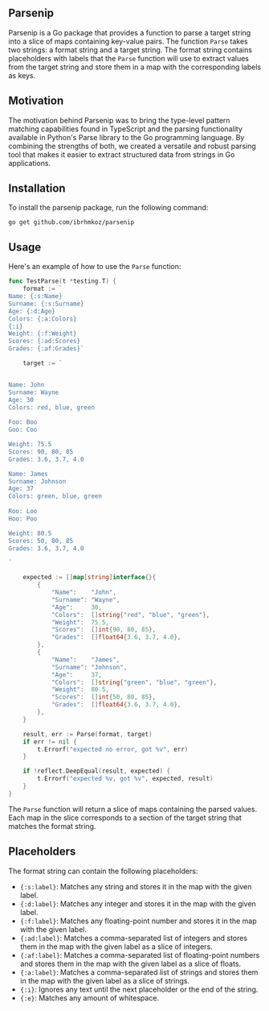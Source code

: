 ## Parsenip

Parsenip is a Go package that provides a function to parse a target string into a slice of maps containing key-value pairs. The function `Parse` takes two strings: a format string and a target string. The format string contains placeholders with labels that the `Parse` function will use to extract values from the target string and store them in a map with the corresponding labels as keys.

## Motivation
The motivation behind Parsenip was to bring the type-level pattern matching capabilities found in TypeScript and the parsing functionality available in Python's Parse library to the Go programming language. By combining the strengths of both, we created a versatile and robust parsing tool that makes it easier to extract structured data from strings in Go applications.

## Installation

To install the parsenip package, run the following command:

`go get github.com/ibrhmkoz/parsenip`

## Usage

Here's an example of how to use the `Parse` function:

```go
func TestParse(t *testing.T) {
	format := `
Name: {:s:Name}
Surname: {:s:Surname}
Age: {:d:Age}
Colors: {:a:Colors}
{:i}
Weight: {:f:Weight}
Scores: {:ad:Scores}
Grades: {:af:Grades}`

	target := `


Name: John
Surname: Wayne
Age: 30
Colors: red, blue, green
        
Foo: Boo
Goo: Coo

Weight: 75.5
Scores: 90, 80, 85
Grades: 3.6, 3.7, 4.0

Name: James
Surname: Johnson
Age: 37
Colors: green, blue, green
        
Roo: Loo
Hoo: Poo

Weight: 80.5
Scores: 50, 80, 85
Grades: 3.6, 3.7, 4.0

`

	expected := []map[string]interface{}{
		{
			"Name":    "John",
			"Surname": "Wayne",
			"Age":     30,
			"Colors":  []string{"red", "blue", "green"},
			"Weight":  75.5,
			"Scores":  []int{90, 80, 85},
			"Grades":  []float64{3.6, 3.7, 4.0},
		},
		{
			"Name":    "James",
			"Surname": "Johnson",
			"Age":     37,
			"Colors":  []string{"green", "blue", "green"},
			"Weight":  80.5,
			"Scores":  []int{50, 80, 85},
			"Grades":  []float64{3.6, 3.7, 4.0},
		},
	}

	result, err := Parse(format, target)
	if err != nil {
		t.Errorf("expected no error, got %v", err)
	}

	if !reflect.DeepEqual(result, expected) {
		t.Errorf("expected %v, got %v", expected, result)
	}
}
```

The `Parse` function will return a slice of maps containing the parsed values. Each map in the slice corresponds to a section of the target string that matches the format string.

## Placeholders

The format string can contain the following placeholders:

- `{:s:label}`: Matches any string and stores it in the map with the given label.
- `{:d:label}`: Matches any integer and stores it in the map with the given label.
- `{:f:label}`: Matches any floating-point number and stores it in the map with the given label.
- `{:ad:label}`: Matches a comma-separated list of integers and stores them in the map with the given label as a slice of integers.
- `{:af:label}`: Matches a comma-separated list of floating-point numbers and stores them in the map with the given label as a slice of floats.
- `{:a:label}`: Matches a comma-separated list of strings and stores them in the map with the given label as a slice of strings.
- `{:i}`: Ignores any text until the next placeholder or the end of the string.
- `{:e}`: Matches any amount of whitespace.
